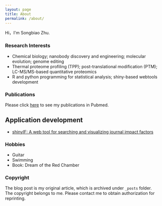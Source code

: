 ```yaml
---
layout: page
title: About
permalink: /about/
---
```


Hi，I'm Songbiao Zhu.

### Research Interests

* Chemical biology; nanobody discovery and engineering; molecular evolution; genome editing
* Thermal proteome profiling (TPP); post-translational modification (PTM); LC-MS/MS-based quantitative proteomics
*	R and python programming for statistical analysis; shiny-based webtools development

### Publications

Please click [here](https://pubmed.ncbi.nlm.nih.gov/?term=%22zhu+songbiao%22%5BAU%5D&sort=date) to see my publications in Pubmed.

## Application development

* [shinyIF: A web tool for searching and visualizing journal impact factors](https://songbiaozhu.shinyapps.io/shinyif/)

### Hobbies

* Guitar
* Swimming
* Book: Dream of the Red Chamber

### Copyright

The blog post is my original article, which is archived under `_posts` folder. The copyright belongs to me. Please contact me to obtain authorization for reprinting.
